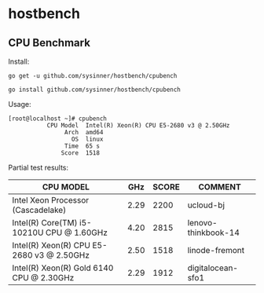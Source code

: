 # hostbench



## CPU Benchmark

Install:

``` shell
go get -u github.com/sysinner/hostbench/cpubench

go install github.com/sysinner/hostbench/cpubench
```

Usage:

``` shell
[root@localhost ~]# cpubench
           CPU Model  Intel(R) Xeon(R) CPU E5-2680 v3 @ 2.50GHz
                Arch  amd64
                  OS  linux
                Time  65 s
               Score  1518
```

Partial test results:

| CPU MODEL                                 | GHz  | SCORE | COMMENT             |
|-------------------------------------------|------|-------|---------------------|
| Intel Xeon Processor (Cascadelake)        | 2.29 | 2200  | ucloud-bj           |
| Intel(R) Core(TM) i5-10210U CPU @ 1.60GHz | 4.20 | 2815  | lenovo-thinkbook-14 |
| Intel(R) Xeon(R) CPU E5-2680 v3 @ 2.50GHz | 2.50 | 1518  | linode-fremont      |
| Intel(R) Xeon(R) Gold 6140 CPU @ 2.30GHz  | 2.29 | 1912  | digitalocean-sfo1   |



